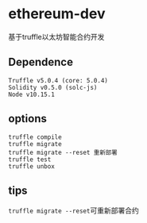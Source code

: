 # ethereum-dev
基于truffle以太坊智能合约开发

## Dependence
```
Truffle v5.0.4 (core: 5.0.4)
Solidity v0.5.0 (solc-js)
Node v10.15.1
```

## options
```
truffle compile
truffle migrate
truffle migrate --reset 重新部署
truffle test
truffle unbox
```

## tips
`truffle migrate --reset`可重新部署合约